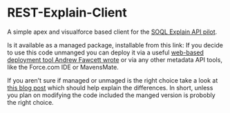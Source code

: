 REST-Explain-Client
===================

A simple apex and visualforce based client for the [SOQL Explain API pilot](http://www.salesforce.com/us/developer/docs/api_rest/Content/dome_query_explain.htm).

Is it available as a managed package, installable from this link:
If you decide to use this code unmanged you can deploy it via a useful [web-based deployment tool Andrew Fawcett wrote](https://github.com/afawcett/githubsfdeploy) or via any other metadata API tools, like the Force.com IDE or MavensMate.

If you aren't sure if managed or unmaged is the right choice take a look at [this blog post](http://www.ca-peterson.com/2011/09/picking-right-package.html) which should help explain the differences. In short, unless you plan on modifying the code included the manged version is probobly the right choice.
